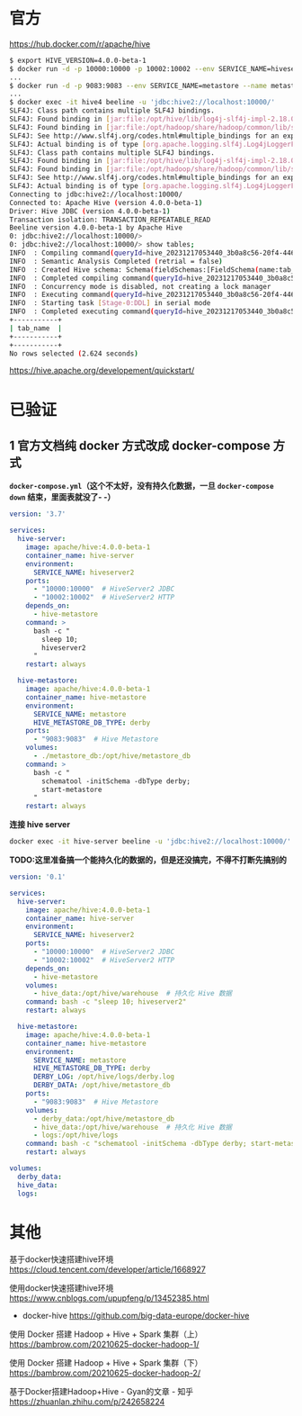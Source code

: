 
# 官方

https://hub.docker.com/r/apache/hive
```sh
$ export HIVE_VERSION=4.0.0-beta-1
$ docker run -d -p 10000:10000 -p 10002:10002 --env SERVICE_NAME=hiveserver2 --name hive4 apache/hive:${HIVE_VERSION}
...
$ docker run -d -p 9083:9083 --env SERVICE_NAME=metastore --name metastore-standalone apache/hive:${HIVE_VERSION}
...
$ docker exec -it hive4 beeline -u 'jdbc:hive2://localhost:10000/'
SLF4J: Class path contains multiple SLF4J bindings.
SLF4J: Found binding in [jar:file:/opt/hive/lib/log4j-slf4j-impl-2.18.0.jar!/org/slf4j/impl/StaticLoggerBinder.class]
SLF4J: Found binding in [jar:file:/opt/hadoop/share/hadoop/common/lib/slf4j-log4j12-1.7.30.jar!/org/slf4j/impl/StaticLoggerBinder.class]
SLF4J: See http://www.slf4j.org/codes.html#multiple_bindings for an explanation.
SLF4J: Actual binding is of type [org.apache.logging.slf4j.Log4jLoggerFactory]
SLF4J: Class path contains multiple SLF4J bindings.
SLF4J: Found binding in [jar:file:/opt/hive/lib/log4j-slf4j-impl-2.18.0.jar!/org/slf4j/impl/StaticLoggerBinder.class]
SLF4J: Found binding in [jar:file:/opt/hadoop/share/hadoop/common/lib/slf4j-log4j12-1.7.30.jar!/org/slf4j/impl/StaticLoggerBinder.class]
SLF4J: See http://www.slf4j.org/codes.html#multiple_bindings for an explanation.
SLF4J: Actual binding is of type [org.apache.logging.slf4j.Log4jLoggerFactory]
Connecting to jdbc:hive2://localhost:10000/
Connected to: Apache Hive (version 4.0.0-beta-1)
Driver: Hive JDBC (version 4.0.0-beta-1)
Transaction isolation: TRANSACTION_REPEATABLE_READ
Beeline version 4.0.0-beta-1 by Apache Hive
0: jdbc:hive2://localhost:10000/>
0: jdbc:hive2://localhost:10000/> show tables;
INFO  : Compiling command(queryId=hive_20231217053440_3b0a8c56-20f4-4461-aca0-e4adfd514fdd): show tables
INFO  : Semantic Analysis Completed (retrial = false)
INFO  : Created Hive schema: Schema(fieldSchemas:[FieldSchema(name:tab_name, type:string, comment:from deserializer)], properties:null)
INFO  : Completed compiling command(queryId=hive_20231217053440_3b0a8c56-20f4-4461-aca0-e4adfd514fdd); Time taken: 2.165 seconds
INFO  : Concurrency mode is disabled, not creating a lock manager
INFO  : Executing command(queryId=hive_20231217053440_3b0a8c56-20f4-4461-aca0-e4adfd514fdd): show tables
INFO  : Starting task [Stage-0:DDL] in serial mode
INFO  : Completed executing command(queryId=hive_20231217053440_3b0a8c56-20f4-4461-aca0-e4adfd514fdd); Time taken: 0.081 seconds
+-----------+
| tab_name  |
+-----------+
+-----------+
No rows selected (2.624 seconds)
```

https://hive.apache.org/developement/quickstart/

# 已验证

## 1 官方文档纯 docker 方式改成 docker-compose 方式

**`docker-compose.yml`（这个不太好，没有持久化数据，一旦 `docker-compose down` 结束，里面表就没了- -）**
```yaml
version: '3.7'

services:
  hive-server:
    image: apache/hive:4.0.0-beta-1
    container_name: hive-server
    environment:
      SERVICE_NAME: hiveserver2
    ports:
      - "10000:10000"  # HiveServer2 JDBC
      - "10002:10002"  # HiveServer2 HTTP
    depends_on:
      - hive-metastore
    command: >
      bash -c "
        sleep 10;
        hiveserver2
      "
    restart: always

  hive-metastore:
    image: apache/hive:4.0.0-beta-1
    container_name: hive-metastore
    environment:
      SERVICE_NAME: metastore
      HIVE_METASTORE_DB_TYPE: derby
    ports:
      - "9083:9083"  # Hive Metastore
    volumes:
      - ./metastore_db:/opt/hive/metastore_db
    command: >
      bash -c "
        schematool -initSchema -dbType derby;
        start-metastore
      "
    restart: always
```

**连接 hive server**
```sh
docker exec -it hive-server beeline -u 'jdbc:hive2://localhost:10000/'
```

**TODO:这里准备搞一个能持久化的数据的，但是还没搞完，不得不打断先搞别的**
```yml
version: '0.1'

services:
  hive-server:
    image: apache/hive:4.0.0-beta-1
    container_name: hive-server
    environment:
      SERVICE_NAME: hiveserver2
    ports:
      - "10000:10000"  # HiveServer2 JDBC
      - "10002:10002"  # HiveServer2 HTTP
    depends_on:
      - hive-metastore
    volumes:
      - hive_data:/opt/hive/warehouse  # 持久化 Hive 数据
    command: bash -c "sleep 10; hiveserver2"
    restart: always

  hive-metastore:
    image: apache/hive:4.0.0-beta-1
    container_name: hive-metastore
    environment:
      SERVICE_NAME: metastore
      HIVE_METASTORE_DB_TYPE: derby
      DERBY_LOG: /opt/hive/logs/derby.log
      DERBY_DATA: /opt/hive/metastore_db
    ports:
      - "9083:9083"  # Hive Metastore
    volumes:
      - derby_data:/opt/hive/metastore_db
      - hive_data:/opt/hive/warehouse  # 持久化 Hive 数据
      - logs:/opt/hive/logs
    command: bash -c "schematool -initSchema -dbType derby; start-metastore"
    restart: always

volumes:
  derby_data:
  hive_data:
  logs:
```

# 其他

基于docker快速搭建hive环境 https://cloud.tencent.com/developer/article/1668927

使用docker快速搭建hive环境 https://www.cnblogs.com/upupfeng/p/13452385.html
- docker-hive https://github.com/big-data-europe/docker-hive

使用 Docker 搭建 Hadoop + Hive + Spark 集群（上） https://bambrow.com/20210625-docker-hadoop-1/

使用 Docker 搭建 Hadoop + Hive + Spark 集群（下） https://bambrow.com/20210625-docker-hadoop-2/

基于Docker搭建Hadoop+Hive - Gyan的文章 - 知乎 https://zhuanlan.zhihu.com/p/242658224
